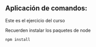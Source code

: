## Aplicación de comandos: 

Este es el ejercicio del curso

Recuerden instalar los paquetes de node

```
npm install
```

